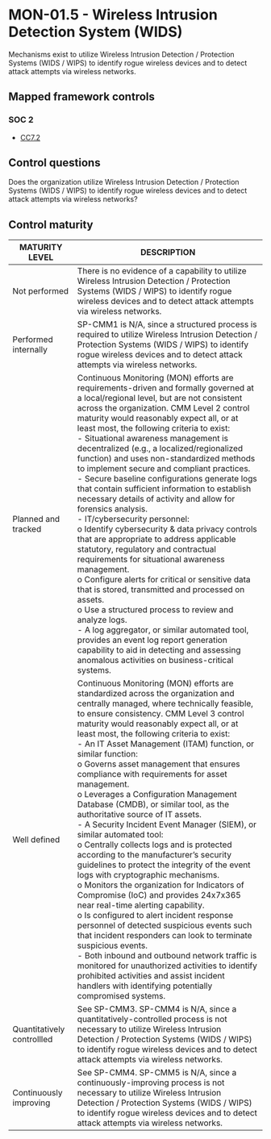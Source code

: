 # MON-01.5 - Wireless Intrusion Detection System (WIDS)
Mechanisms exist to utilize Wireless Intrusion Detection / Protection Systems (WIDS / WIPS) to identify rogue wireless devices and to detect attack attempts via wireless networks. 
## Mapped framework controls
### SOC 2
- [CC7.2](../soc2/cc72.md)
## Control questions
Does the organization utilize Wireless Intrusion Detection / Protection Systems (WIDS / WIPS) to identify rogue wireless devices and to detect attack attempts via wireless networks? 
## Control maturity
|       MATURITY LEVEL       |                                                                                                                                                                                                                                                                                                                                                                                                                                                                                                                                                                                                                                                  DESCRIPTION                                                                                                                                                                                                                                                                                                                                                                                                                                                                                                                                                                                                                                                  |
|----------------------------|---------------------------------------------------------------------------------------------------------------------------------------------------------------------------------------------------------------------------------------------------------------------------------------------------------------------------------------------------------------------------------------------------------------------------------------------------------------------------------------------------------------------------------------------------------------------------------------------------------------------------------------------------------------------------------------------------------------------------------------------------------------------------------------------------------------------------------------------------------------------------------------------------------------------------------------------------------------------------------------------------------------------------------------------------------------------------------------------------------------------------------------------------------------------------------------------------------------------------------------------------------------------------------------------------------------|
| Not performed              | There is no evidence of a capability to utilize Wireless Intrusion Detection / Protection Systems (WIDS / WIPS) to identify rogue wireless devices and to detect attack attempts via wireless networks.                                                                                                                                                                                                                                                                                                                                                                                                                                                                                                                                                                                                                                                                                                                                                                                                                                                                                                                                                                                                                                                                                                       |
| Performed internally       | SP-CMM1 is N/A, since a structured process is required to utilize Wireless Intrusion Detection / Protection Systems (WIDS / WIPS) to identify rogue wireless devices and to detect attack attempts via wireless networks.                                                                                                                                                                                                                                                                                                                                                                                                                                                                                                                                                                                                                                                                                                                                                                                                                                                                                                                                                                                                                                                                                     |
| Planned and tracked        | Continuous Monitoring (MON) efforts are requirements-driven and formally governed at a local/regional level, but are not consistent across the organization. CMM Level 2 control maturity would reasonably expect all, or at least most, the following criteria to exist:<br>- Situational awareness management is decentralized (e.g., a localized/regionalized function) and uses non-standardized methods to implement secure and compliant practices.<br>- Secure baseline configurations generate logs that contain sufficient information to establish necessary details of activity and allow for forensics analysis.<br>- IT/cybersecurity personnel:<br>o	Identify cybersecurity & data privacy controls that are appropriate to address applicable statutory, regulatory and contractual requirements for situational awareness management.<br>o	Configure alerts for critical or sensitive data that is stored, transmitted and processed on assets.<br>o	Use a structured process to review and analyze logs.<br>- A log aggregator, or similar automated tool, provides an event log report generation capability to aid in detecting and assessing anomalous activities on business-critical systems.                                                                                              |
| Well defined               | Continuous Monitoring (MON) efforts are standardized across the organization and centrally managed, where technically feasible, to ensure consistency. CMM Level 3 control maturity would reasonably expect all, or at least most, the following criteria to exist:<br>- An IT Asset Management (ITAM) function, or similar function:<br>o	Governs asset management that ensures compliance with requirements for asset management.<br>o	Leverages a Configuration Management Database (CMDB), or similar tool, as the authoritative source of IT assets.<br>- A Security Incident Event Manager (SIEM), or similar automated tool:<br>o	Centrally collects logs and is protected according to the manufacturer’s security guidelines to protect the integrity of the event logs with cryptographic mechanisms.<br>o	Monitors the organization for Indicators of Compromise (IoC) and provides 24x7x365 near real-time alerting capability.<br>o	Is configured to alert incident response personnel of detected suspicious events such that incident responders can look to terminate suspicious events.<br>- Both inbound and outbound network traffic is monitored for unauthorized activities to identify prohibited activities and assist incident handlers with identifying potentially compromised systems.  |
| Quantitatively controllled | See SP-CMM3. SP-CMM4 is N/A, since a quantitatively-controlled process is not necessary to utilize Wireless Intrusion Detection / Protection Systems (WIDS / WIPS) to identify rogue wireless devices and to detect attack attempts via wireless networks.                                                                                                                                                                                                                                                                                                                                                                                                                                                                                                                                                                                                                                                                                                                                                                                                                                                                                                                                                                                                                                                    |
| Continuously improving     | See SP-CMM4. SP-CMM5 is N/A, since a continuously-improving process is not necessary to utilize Wireless Intrusion Detection / Protection Systems (WIDS / WIPS) to identify rogue wireless devices and to detect attack attempts via wireless networks.                                                                                                                                                                                                                                                                                                                                                                                                                                                                                                                                                                                                                                                                                                                                                                                                                                                                                                                                                                                                                                                       |
